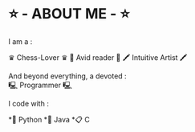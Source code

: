# ⭐ - ABOUT ME - ⭐

I am a : 

♛ Chess-Lover ♛ 
📰 Avid reader 📰 
🖍️ Intuitive Artist 🖍️

And beyond everything, a devoted :  
🖳 Programmer 🖳 

I code with : 

*🐍 Python 
*🧱 Java 
*📋 C 


